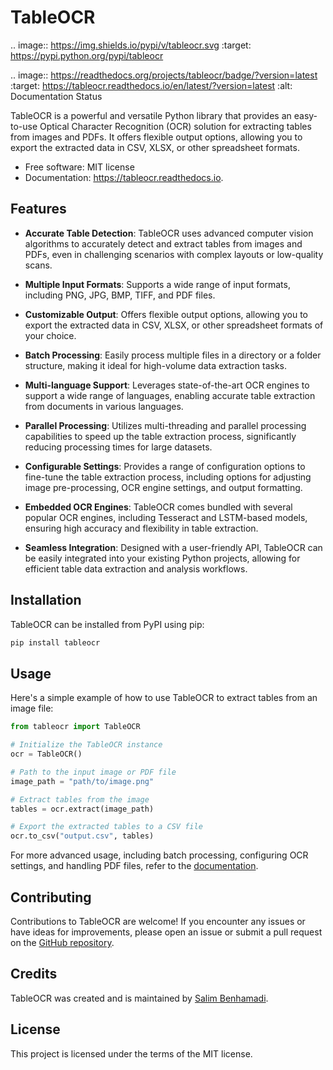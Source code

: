TableOCR
========

.. image:: https://img.shields.io/pypi/v/tableocr.svg
    :target: https://pypi.python.org/pypi/tableocr

.. image:: https://readthedocs.org/projects/tableocr/badge/?version=latest
    :target: https://tableocr.readthedocs.io/en/latest/?version=latest
    :alt: Documentation Status

TableOCR is a powerful and versatile Python library that provides an easy-to-use Optical Character Recognition (OCR) solution for extracting tables from images and PDFs. It offers flexible output options, allowing you to export the extracted data in CSV, XLSX, or other spreadsheet formats.

* Free software: MIT license
* Documentation: https://tableocr.readthedocs.io.

Features
--------

- **Accurate Table Detection**: TableOCR uses advanced computer vision algorithms to accurately detect and extract tables from images and PDFs, even in challenging scenarios with complex layouts or low-quality scans.

- **Multiple Input Formats**: Supports a wide range of input formats, including PNG, JPG, BMP, TIFF, and PDF files.

- **Customizable Output**: Offers flexible output options, allowing you to export the extracted data in CSV, XLSX, or other spreadsheet formats of your choice.

- **Batch Processing**: Easily process multiple files in a directory or a folder structure, making it ideal for high-volume data extraction tasks.

- **Multi-language Support**: Leverages state-of-the-art OCR engines to support a wide range of languages, enabling accurate table extraction from documents in various languages.

- **Parallel Processing**: Utilizes multi-threading and parallel processing capabilities to speed up the table extraction process, significantly reducing processing times for large datasets.

- **Configurable Settings**: Provides a range of configuration options to fine-tune the table extraction process, including options for adjusting image pre-processing, OCR engine settings, and output formatting.

- **Embedded OCR Engines**: TableOCR comes bundled with several popular OCR engines, including Tesseract and LSTM-based models, ensuring high accuracy and flexibility in table extraction.

- **Seamless Integration**: Designed with a user-friendly API, TableOCR can be easily integrated into your existing Python projects, allowing for efficient table data extraction and analysis workflows.

Installation
------------

TableOCR can be installed from PyPI using pip:

```bash
pip install tableocr
```

Usage
-----

Here's a simple example of how to use TableOCR to extract tables from an image file:

```python
from tableocr import TableOCR

# Initialize the TableOCR instance
ocr = TableOCR()

# Path to the input image or PDF file
image_path = "path/to/image.png"

# Extract tables from the image
tables = ocr.extract(image_path)

# Export the extracted tables to a CSV file
ocr.to_csv("output.csv", tables)
```

For more advanced usage, including batch processing, configuring OCR settings, and handling PDF files, refer to the [documentation](https://tableocr.readthedocs.io).

Contributing
------------

Contributions to TableOCR are welcome! If you encounter any issues or have ideas for improvements, please open an issue or submit a pull request on the [GitHub repository](https://github.com/salim-benhamadi/tableocr).

Credits
-------

TableOCR was created and is maintained by [Salim Benhamadi](https://github.com/salim-benhamadi).

License
-------

This project is licensed under the terms of the MIT license.
